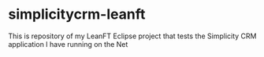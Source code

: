 # simplicitycrm-leanft
This is repository of my LeanFT Eclipse project that tests the Simplicity CRM application I have running on the Net
